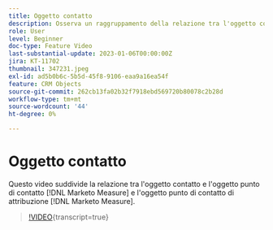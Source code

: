```yaml
---
title: Oggetto contatto
description: Osserva un raggruppamento della relazione tra l'oggetto contatto e l'oggetto punto di contatto  [!DNL Marketo Measure] e l'oggetto punto di contatto  [!DNL Marketo Measure] Attribuzione.
role: User
level: Beginner
doc-type: Feature Video
last-substantial-update: 2023-01-06T00:00:00Z
jira: KT-11702
thumbnail: 347231.jpeg
exl-id: ad5b0b6c-5b5d-45f8-9106-eaa9a16ea54f
feature: CRM Objects
source-git-commit: 262cb13fa02b32f7918ebd569720b80078c2b28d
workflow-type: tm+mt
source-wordcount: '44'
ht-degree: 0%

---
```


# Oggetto contatto

Questo video suddivide la relazione tra l&#39;oggetto contatto e l&#39;oggetto punto di contatto [!DNL Marketo Measure] e l&#39;oggetto punto di contatto di attribuzione [!DNL Marketo Measure].

>[!VIDEO](https://video.tv.adobe.com/v/347231/?learn=on){transcript=true}
